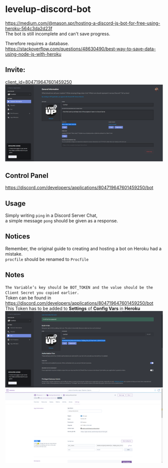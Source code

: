 # levelup-discord-bot
https://medium.com/@mason.spr/hosting-a-discord-js-bot-for-free-using-heroku-564c3da2d23f  
The bot is still incomplete and can't save progress.  

Therefore requires a database.  
https://stackoverflow.com/questions/48630490/best-way-to-save-data-using-node-js-with-heroku  

## Invite:
<a href="https://discord.com/oauth2/authorize?client_id=804719647601459250&scope=bot&permissions=0">client_id=804719647601459250</a>
![Client Id can ba found here](./Note3.png)


## Control Panel
https://discord.com/developers/applications/804719647601459250/bot


## Usage
Simply writing `ping` in a Discord Server Chat,   
a simple message `pong` should be given as a response.  


## Notices
Remember, the original guide to creating and hosting a bot on Heroku had a mistake.  
`procfile` should be renamed to `Procfile`  




## Notes
`The Variable’s key should be BOT_TOKEN and the
 value should be the Client Secret you copied earlier.`  
Token can be found in https://discord.com/developers/applications/804719647601459250/bot  
This Token has to be added to **Settings** of **Config Vars** in **Heroku**  
![Token can be found in ](./Note1.png)
![Heroku Settings Tab](./Note2.png)
